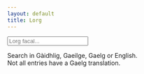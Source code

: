 ```yaml
---
layout: default
title: Lorg
---
```


<div class="content-container">
    <div class="search-container">
        <div class="search-input-wrapper">
            <input type="text" id="searchInput" placeholder="Lorg facal..." class="search-input">
        </div>
        <div id="searchResults" class="search-results"></div>
    </div>
</div>

<div class="description">
    <p>Search in Gàidhlig, Gaeilge, Gaelg or English.<br/>Not all entries have a Gaelg translation.</p>
</div>